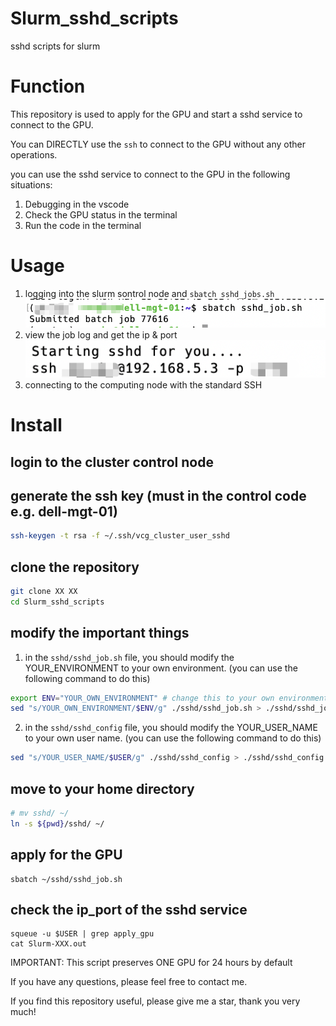 # Slurm_sshd_scripts
sshd scripts for slurm

# Function
This repository is used to apply for the GPU and start a sshd service to connect to the GPU.

You can DIRECTLY use the `ssh` to connect to the GPU without any other operations.

you can use the sshd service to connect to the GPU in the following situations:
1. Debugging in the vscode
2. Check the GPU status in the terminal
3. Run the code in the terminal

# Usage
1. logging into the slurm sontrol node and `sbatch sshd_jobs.sh`
![apply](./figs/apply.png)
2. view the job log and get the ip & port
![job_log](./figs/job_log.png)
3. connecting to the computing node with the standard SSH



# Install
## login to the cluster control node

## generate the ssh key (must in the control code e.g. dell-mgt-01)
```bash
ssh-keygen -t rsa -f ~/.ssh/vcg_cluster_user_sshd
```

## clone the repository
```bash
git clone XX XX
cd Slurm_sshd_scripts
```

## modify the important things
1. in the `sshd/sshd_job.sh` file, you should modify the YOUR_ENVIRONMENT to your own environment. (you can use the following command to do this)
```bash
export ENV="YOUR_OWN_ENVIRONMENT" # change this to your own environment
sed "s/YOUR_OWN_ENVIRONMENT/$ENV/g" ./sshd/sshd_job.sh > ./sshd/sshd_job.sh
```
2. in the `sshd/sshd_config` file, you should modify the YOUR_USER_NAME to your own user name. (you can use the following command to do this)
```bash
sed "s/YOUR_USER_NAME/$USER/g" ./sshd/sshd_config > ./sshd/sshd_config
```

## move to your home directory
```bash
# mv sshd/ ~/
ln -s ${pwd}/sshd/ ~/
```

## apply for the GPU
```
sbatch ~/sshd/sshd_job.sh
```

## check the ip_port of the sshd service
```
squeue -u $USER | grep apply_gpu
cat Slurm-XXX.out
```


IMPORTANT: This script preserves ONE GPU for 24 hours by default

If you have any questions, please feel free to contact me.

If you find this repository useful, please give me a star, thank you very much! 

